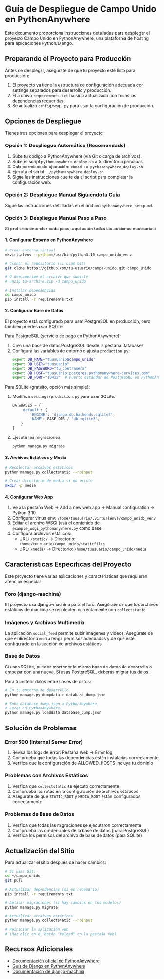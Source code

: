 # Guía de Despliegue de Campo Unido en PythonAnywhere

Este documento proporciona instrucciones detalladas para desplegar el proyecto Campo Unido en PythonAnywhere, una plataforma de hosting para aplicaciones Python/Django.

## Preparando el Proyecto para Producción

Antes de desplegar, asegúrate de que tu proyecto esté listo para producción:

1. El proyecto ya tiene la estructura de configuración adecuada con settings separados para desarrollo y producción.
2. El archivo `requirements.txt` ha sido actualizado con todas las dependencias requeridas.
3. Se actualizó `config/wsgi.py` para usar la configuración de producción.

## Opciones de Despliegue

Tienes tres opciones para desplegar el proyecto:

### Opción 1: Despliegue Automático (Recomendado)

1. Sube tu código a PythonAnywhere (vía Git o carga de archivos).
2. Sube el script `pythonanywhere_deploy.sh` a tu directorio principal.
3. Dale permisos de ejecución: `chmod +x pythonanywhere_deploy.sh`
4. Ejecuta el script: `./pythonanywhere_deploy.sh`
5. Sigue las instrucciones que te da el script para completar la configuración web.

### Opción 2: Despliegue Manual Siguiendo la Guía

Sigue las instrucciones detalladas en el archivo `pythonAnywhere_setup.md`.

### Opción 3: Despliegue Manual Paso a Paso

Si prefieres entender cada paso, aquí están todas las acciones necesarias:

#### 1. Configurar Entorno en PythonAnywhere

```bash
# Crear entorno virtual
mkvirtualenv --python=/usr/bin/python3.10 campo_unido_venv

# Clonar el repositorio (si usas Git)
git clone https://github.com/tu-usuario/campo-unido.git campo_unido

# O descomprime el archivo que subiste
# unzip tu-archivo.zip -d campo_unido

# Instalar dependencias
cd campo_unido
pip install -r requirements.txt
```

#### 2. Configurar Base de Datos

El proyecto está configurado para usar PostgreSQL en producción, pero también puedes usar SQLite:

Para PostgreSQL (servicio de pago en PythonAnywhere):
1. Crea una base de datos PostgreSQL desde la pestaña Databases.
2. Configura las variables de entorno o ajusta `production.py`:
   ```bash
   export DB_NAME="tuusuario$campo_unido"
   export DB_USER="tuusuario"
   export DB_PASSWORD="tu_contraseña"
   export DB_HOST="tuusuario.postgres.pythonanywhere-services.com"
   export DB_PORT="10432"  # Puerto estándar de PostgreSQL en PythonAnywhere
   ```

Para SQLite (gratuito, opción más simple):
1. Modifica `settings/production.py` para usar SQLite:
   ```python
   DATABASES = {
       'default': {
           'ENGINE': 'django.db.backends.sqlite3',
           'NAME': BASE_DIR / 'db.sqlite3',
       }
   }
   ```

2. Ejecuta las migraciones:
   ```bash
   python manage.py migrate
   ```

#### 3. Archivos Estáticos y Media

```bash
# Recolectar archivos estáticos
python manage.py collectstatic --noinput

# Crear directorio de media si no existe
mkdir -p media
```

#### 4. Configurar Web App

1. Ve a la pestaña Web → Add a new web app → Manual configuration → Python 3.10
2. Configurar virtualenv: `/home/tuusuario/.virtualenvs/campo_unido_venv`
3. Editar el archivo WSGI (usa el contenido de `example_wsgi_pythonanywhere.py` como base)
4. Configura archivos estáticos:
   - URL: `/static/` → Directorio: `/home/tuusuario/campo_unido/staticfiles`
   - URL: `/media/` → Directorio: `/home/tuusuario/campo_unido/media`

## Características Específicas del Proyecto

Este proyecto tiene varias aplicaciones y características que requieren atención especial:

### Foro (django-machina)

El proyecto usa django-machina para el foro. Asegúrate de que los archivos estáticos de machina se recolecten correctamente con `collectstatic`.

### Imágenes y Archivos Multimedia

La aplicación `social_feed` permite subir imágenes y videos. Asegúrate de que el directorio `media` tenga permisos adecuados y de que esté configurado en la sección de archivos estáticos.

### Base de Datos

Si usas SQLite, puedes mantener la misma base de datos de desarrollo o empezar con una nueva. Si usas PostgreSQL, deberás migrar tus datos.

Para transferir datos entre bases de datos:
```bash
# En tu entorno de desarrollo
python manage.py dumpdata > database_dump.json

# Sube database_dump.json a PythonAnywhere
# Luego en PythonAnywhere:
python manage.py loaddata database_dump.json
```

## Solución de Problemas

### Error 500 (Internal Server Error)

1. Revisa los logs de error: Pestaña Web → Error log
2. Comprueba que todas las dependencias estén instaladas correctamente
3. Verifica que la configuración de ALLOWED_HOSTS incluya tu dominio

### Problemas con Archivos Estáticos

1. Verifica que `collectstatic` se ejecutó correctamente
2. Comprueba las rutas en la configuración de archivos estáticos
3. Asegúrate de que `STATIC_ROOT` y `MEDIA_ROOT` están configurados correctamente

### Problemas de Base de Datos

1. Verifica que todas las migraciones se ejecutaron correctamente
2. Comprueba las credenciales de la base de datos (para PostgreSQL)
3. Verifica los permisos del archivo de base de datos (para SQLite)

## Actualización del Sitio

Para actualizar el sitio después de hacer cambios:

```bash
# Si usas Git:
cd ~/campo_unido
git pull

# Actualizar dependencias (si es necesario)
pip install -r requirements.txt

# Aplicar migraciones (si hay cambios en los modelos)
python manage.py migrate

# Actualizar archivos estáticos
python manage.py collectstatic --noinput

# Reiniciar la aplicación web
# (Haz clic en el botón "Reload" en la pestaña Web)
```

## Recursos Adicionales

- [Documentación oficial de PythonAnywhere](https://help.pythonanywhere.com/)
- [Guía de Django en PythonAnywhere](https://help.pythonanywhere.com/pages/DeployExistingDjangoProject/)
- [Documentación de django-machina](https://django-machina.readthedocs.io/) 